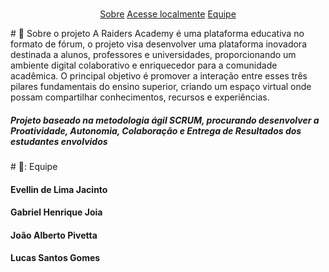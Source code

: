 <br id="topo">


<p align="center">
<a href=#sobre">Sobre</a>
<a href=#local"> Acesse localmente</a>
<a href=#equipe">Equipe</a>
</p>

<span id="sobre">
# 📑 Sobre o projeto
  A Raiders Academy é uma plataforma educativa no formato de fórum, o projeto visa desenvolver uma plataforma inovadora destinada a alunos, professores e universidades, proporcionando um ambiente digital colaborativo e enriquecedor para a comunidade acadêmica. O principal objetivo é promover a interação entre esses três pilares fundamentais do ensino superior, criando um espaço virtual onde possam compartilhar conhecimentos, recursos e experiências. 

<h5> Projeto baseado na metodologia ágil SCRUM, procurando desenvolver a Proatividade, Autonomia, Colaboração e Entrega de Resultados dos estudantes envolvidos</h5>

<span id="equipe">
# 👥: Equipe
<h4> Evellin de Lima Jacinto </h4>
<h4> Gabriel Henrique Joia </h4>
<h4> João Alberto Pivetta </h4>
<h4> Lucas Santos Gomes </h4>

<div>
 <a href="[https://evllinlima](https://github.com/evllinlima)">
</div>
